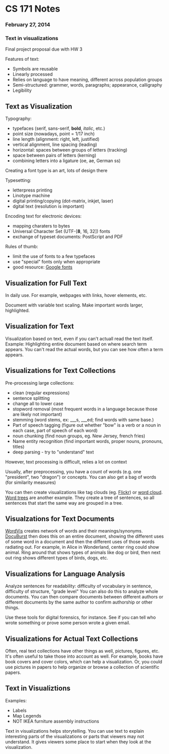CS 171 Notes
============
### February 27, 2014
### Text in visualizations

Final project proposal due with HW 3

Features of text:

* Symbols are reusable
* Linearly processed
* Relies on language to have meaning, different across population groups
* Semi-structured: grammer, words, paragraphs; appearance, calligraphy
* Legibility

Text as Visualization
----------------------

Typography:

* typefaces (serif, sans-serif, **bold**, *italic*, etc.)
* point size (nowadays, point = 1/17 inch)
* line length (alignment: right, left, justified)
* vertical alignment, line spacing (leading)
* horizontal: spaces between groups of letters (tracking)
* space between pairs of letters (kerning) 
* combining letters into a ligature (oe, ae, German ss)

Creating a font type is an art, lots of design there

Typesetting:

* letterpress printing
* Linotype machine
* digital printing/copying (dot-matrix, inkjet, laser)
* dgital text (resolution is important)

Encoding text for electronic devices:

* mapping charaters to bytes
* Universal Character Set (UTF-[**8**, 16, 32]) fonts
* exchange of typeset documents: PostScript and PDF

Rules of thumb:

* limit the use of fonts to a few typefaces
* use "special" fonts only when appropriate
* good resource: [Google fonts](https://www.google.com/fonts)

Visualization for Full Text
---------------------------

In daily use.
For example, webpages with links, hover elements, etc.

Document with variable text scaling.
Make important words larger, highlighted.

Visualization for Text
----------------------

Visualization based on text, even if you can't actuall read the text itself.
Example: Highlighting entire document based on where search term appears.
You can't read the actual words, but you can see how often a term appears.

Visualizations for Text Collections
-------------------------------------

Pre-processing large collections:

* clean (regular expressions)
* sentence splitting
* change all to lower case
* stopword removal (most frequent words in a language because those are likely not important)
* stemming (word stems, ex: \_\_\_s, \_\_\_ed; find words with same base.)
* Part of speech tagging (figure out whether "bow" is a verb or a noun in each case, part of speech of each word)
* noun chunking (find noun groups, eg. New Jersey, french fries)
* Name entity recognition (find important words, proper nouns, pronouns, titles)
* deep parsing - try to "understand" text

However, text processing is difficult, relies a lot on context

Usually, after preprocessing, you have a count of words (e.g. one "president", two "dragon") or concepts.
You can also get a bag of words (for similarity measures)

You can then create visualizations like tag clouds (eg. [Flickr](http://www.flicker.com/photos/tags)) or [word cloud](http://www.wordle.net).
[Word trees](http://www-958.ibm.com/software/data/cognos/manyeyes/page/Word_Tree.html) are another example.
They create a tree of sentences, so all sentences that start the same way are grouped in a tree.

Visualzations for Text Documents
---------------------------------

[WordVis](http://www.wordvis.com) creates network of words and their meanings/synonyms.
[DocuBurst](http://vialab.science.uoit.ca/docuburst/welcome.php) then does this on an entire document, showing the different uses of some word in a document and then the different uses of those words radiating out.
For example, in Alice in Wonderland, center ring could show animal.
Ring around that shows types of animals like dog or bird, then next out ring shows different types of birds, dogs, etc.

Visualizations for Language Analysis
------------------------------------

Analyze sentences for readability: difficulty of vocabulary in sentence, difficulty of structure, "grade level"
You can also do this to analyze whole documents.
You can then compare documents between different authors or different documents by the same author to confirm authorship or other things.

Use these tools for digital forensics, for instance.
See if you can tell who wrote something or prove some person wrote a given email.

Visualizations for Actual Text Collections
------------------------------------------

Often, real text collections have other things as well, pictures, figures, etc.
It's often useful to take those into account as well.
For example, books have book covers and cover colors, which can help a visualization.
Or, you could use pictures in papers to help organize or browse a collection of scientific papers.

Text in Visualiztions
---------------------

Examples:

* Labels
* Map Legends
* NOT IKEA furniture assembly instructions

Text in visualizations helps storytelling.
You can use text to explain interesting parts of the visualizations or parts that viewers may not understand.
It gives viewers some place to start when they look at the visualization.